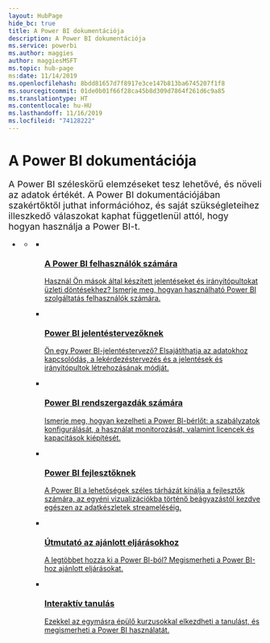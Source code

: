```yaml
---
layout: HubPage
hide_bc: true
title: A Power BI dokumentációja
description: A Power BI dokumentációja
ms.service: powerbi
ms.author: maggies
author: maggiesMSFT
ms.topic: hub-page
ms:date: 11/14/2019
ms.openlocfilehash: 8bdd81657d7f8917e3ce147b813ba6745207f1f8
ms.sourcegitcommit: 01de0b01f66f28ca45b8d309d7864f261d6c9a85
ms.translationtype: HT
ms.contentlocale: hu-HU
ms.lasthandoff: 11/16/2019
ms.locfileid: "74128222"
---
```

<div id="main" class="v2">
    <div class="container">
        <h1>A Power BI dokumentációja</h1>
        <p style="font-size: 1.12rem;margin-bottom: 1rem;">A Power BI széleskörű elemzéseket tesz lehetővé, és növeli az adatok értékét. A Power BI dokumentációjában szakértőktől juthat információhoz, és saját szükségleteihez illeszkedő válaszokat kaphat függetlenül attól, hogy hogyan használja a Power BI-t.</p>
        <ul class="pivots">
            <li>
                <a href="#home"></a>
                <ul id="home">
                    <li>
                        <a href="#home-all"></a>
                        <ul id="home-all" class="cardsC">
                            <li>
                                <a href="consumer/power-bi-consumer-landing.md">
                                    <div class="cardSize">
                                        <div class="cardPadding">
                                            <div class="card">
                                                <div class="cardImageOuter">
                                                    <div class="cardImage">
                                                        <img src="./media/index/power-bi-report-consumers.svg" alt="" />
                                                    </div>
                                                </div>
                                                <div class="cardText">
                                                    <h3>A Power BI felhasználók számára</h3>
                                                    <p>Használ Ön mások által készített jelentéseket és irányítópultokat üzleti döntésekhez? Ismerje meg, hogyan használható Power BI szolgáltatás felhasználók számára.</p>
                                                </div>
                                            </div>
                                        </div>
                                    </div>
                                </a>
                            </li>
                            <li>
                                <a href="power-bi-creator-landing.md">
                                    <div class="cardSize">
                                        <div class="cardPadding">
                                            <div class="card">
                                                <div class="cardImageOuter">
                                                    <div class="cardImage">
                                                        <img src="./media/index/power-bi-report-designers.svg" alt="" />
                                                    </div>
                                                </div>
                                                <div class="cardText">
                                                    <h3>Power BI jelentéstervezőknek</h3>
                                                    <p>Ön egy Power BI-jelentéstervező? Elsajátíthatja az adatokhoz kapcsolódás, a lekérdezéstervezés és a jelentések és irányítópultok létrehozásának módját.</p>
                                                </div>
                                            </div>
                                        </div>
                                    </div>
                                </a>
                            </li>
                            <li>
                                <a href="admin/index.yml">
                                    <div class="cardSize">
                                        <div class="cardPadding">
                                            <div class="card">
                                                <div class="cardImageOuter">
                                                    <div class="cardImage">
                                                        <img src="./media/index/power-bi-admins.svg" alt="" />
                                                    </div>
                                                </div>
                                                <div class="cardText">
                                                    <h3>Power BI rendszergazdák számára</h3>
                                                    <p>Ismerje meg, hogyan kezelheti a Power BI-bérlőt: a szabályzatok konfigurálását, a használat monitorozását, valamint licencek és kapacitások kiépítését.</p>
                                                </div>
                                            </div>
                                        </div>
                                    </div>
                                </a>
                            </li>
                            <li>
                                <a href="developer/index.yml">
                                    <div class="cardSize">
                                        <div class="cardPadding">
                                            <div class="card">
                                                <div class="cardImageOuter">
                                                    <div class="cardImage">
                                                        <img src="./media/index/power-bi-developers.svg" alt="" />
                                                    </div>
                                                </div>
                                                <div class="cardText">
                                                    <h3>Power BI fejlesztőknek</h3>
                                                    <p>A Power BI a lehetőségek széles tárházát kínálja a fejlesztők számára, az egyéni vizualizációkba történő beágyazástól kezdve egészen az adatkészletek streameléséig.</p>
                                                </div>
                                            </div>
                                        </div>
                                    </div>
                                </a>
                            </li>
                            <li>
                                <a href="guidance/index.yml">
                                    <div class="cardSize">
                                        <div class="cardPadding">
                                            <div class="card">
                                                <div class="cardImageOuter">
                                                    <div class="cardImage">
                                                        <img src="./media/index/power-bi-blog.svg" alt="" />
                                                    </div>
                                                </div>
                                                <div class="cardText">
                                                    <h3>Útmutató az ajánlott eljárásokhoz</h3>
                                                    <p>A legtöbbet hozza ki a Power BI-ból? Megismerheti a Power BI-hoz ajánlott eljárásokat.</p>
                                                </div>
                                            </div>
                                        </div>
                                    </div>
                                </a>
                            </li>
                            <li>
                                <a href="guided-learning/index.md">
                                    <div class="cardSize">
                                        <div class="cardPadding">
                                            <div class="card">
                                                <div class="cardImageOuter">
                                                    <div class="cardImage">
                                                        <img src="./media/index/power-bi-guided-learning.svg" alt="" />
                                                    </div>
                                                </div>
                                                <div class="cardText">
                                                    <h3>Interaktív tanulás</h3>
                                                    <p>Ezekkel az egymásra épülő kurzusokkal elkezdheti a tanulást, és megismerheti a Power BI használatát.</p>
                                                </div>
                                            </div>
                                        </div>
                                    </div>
                                </a>
                            </li>
                        </ul>
                    </li>
                </ul>
            </li>
        </ul>
    </div>
</div>